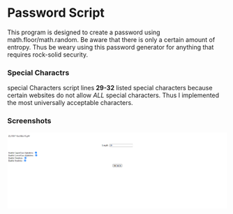 # Password Script

This program is designed to create a password using math.floor/math.random. Be aware that there is only a certain amount of entropy. Thus be weary using this password generator for anything that requires rock-solid security.


### Special Charactrs

special Characters script lines **29-32** listed special characters because certain websites do not allow *ALL* special characters.
Thus I implemented the most universally acceptable characters.


### Screenshots
![Alt text](https://github.com/camRight/GeneratingPassword/blob/main/Screenshot%202020-10-20%20123053.png "Screenshot of Index.html with working password")
